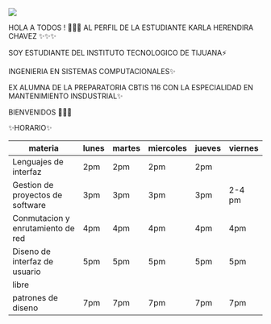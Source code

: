 ![](https://images.cooltext.com/5508848.png)


HOLA A TODOS ! 👋🌱😄 AL PERFIL DE LA ESTUDIANTE  KARLA HERENDIRA CHAVEZ ✨✨✨

SOY ESTUDIANTE DEL INSTITUTO TECNOLOGICO DE TIJUANA⚡ 

INGENIERIA EN SISTEMAS COMPUTACIONALES✨ 

EX ALUMNA DE LA PREPARATORIA CBTIS 116 CON LA ESPECIALIDAD EN MANTENIMIENTO INSDUSTRIAL✨


BIENVENIDOS 💬💬💬



✨HORARIO✨

| materia                           | lunes  | martes  | miercoles  | jueves  | viernes  |
|-----------------------------------|--------|---------|------------|---------|----------|
| Lenguajes de interfaz             | 2pm    | 2pm     | 2pm        | 2pm     |          |
| Gestion de proyectos de software  | 3pm    | 3pm     | 3pm        | 3pm     | 2-4 pm   |
| Conmutacion y enrutamiento de red | 4pm    | 4pm     | 4pm        | 4pm     | 4pm      |
| Diseno de interfaz de usuario     | 5pm    | 5pm     | 5pm        | 5pm     | 5pm      |
| libre                             |        |         |            |         |          |
| patrones de diseno                | 7pm    | 7pm     | 7pm        | 7pm     | 7pm      |

<!--
**karlachavezc/karlachavezc** is a ✨ _special_ ✨ repository because its `README.md` (this file) appears on your GitHub profile.

Here are some ideas to get you started:

- 🔭 I’m currently working on ...
- 🌱 I’m currently learning ...
- 👯 I’m looking to collaborate on ...
- 🤔 I’m looking for help with ...
- 💬 Ask me about ...
- 📫 How to reach me: ...
- 😄 Pronouns: ...
- ⚡ Fun fact: ...
-->

